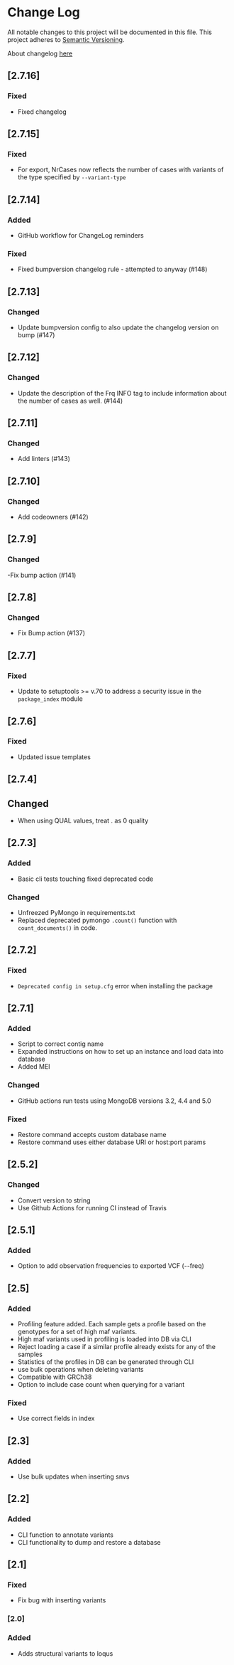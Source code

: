 # Change Log
All notable changes to this project will be documented in this file.
This project adheres to [Semantic Versioning](http://semver.org/).

About changelog [here](https://keepachangelog.com/en/1.0.0/)


## [2.7.16]
### Fixed 
- Fixed changelog

## [2.7.15]
### Fixed
- For export, NrCases now reflects the number of cases with variants of the type specified by `--variant-type`

## [2.7.14]
### Added
- GitHub workflow for ChangeLog reminders 
### Fixed
- Fixed bumpversion changelog rule - attempted to anyway (#148)

## [2.7.13]
### Changed
- Update bumpversion config to also update the changelog version on bump (#147)

## [2.7.12]
### Changed
- Update the description of the Frq INFO tag to include information about the number of cases as well. (#144)

## [2.7.11]
### Changed
- Add linters (#143)

## [2.7.10]
### Changed
- Add codeowners (#142)

## [2.7.9]
### Changed
-Fix bump action (#141)

## [2.7.8]
### Changed
- Fix Bump action (#137)

## [2.7.7]
### Fixed
- Update to setuptools >= v.70 to address a security issue in the `package_index` module

## [2.7.6]
### Fixed
- Updated issue templates

## [2.7.4]
## Changed
- When using QUAL values, treat . as 0 quality

## [2.7.3]
### Added
- Basic cli tests touching fixed deprecated code
### Changed
- Unfreezed PyMongo in requirements.txt
- Replaced deprecated pymongo `.count()` function with `count_documents()` in code.

## [2.7.2]
### Fixed
- `Deprecated config in setup.cfg` error when installing the package

## [2.7.1]
### Added
- Script to correct contig name
- Expanded instructions on how to set up an instance and load data into database
- Added MEI
### Changed
- GitHub actions run tests using MongoDB versions 3.2, 4.4 and 5.0
### Fixed
- Restore command accepts custom database name
- Restore command uses either database URI or host:port params

## [2.5.2]

### Changed
- Convert version to string
- Use Github Actions for running CI instead of Travis

## [2.5.1]

### Added
- Option to add observation frequencies to exported VCF (--freq)

## [2.5]

### Added
- Profiling feature added. Each sample gets a profile based on the genotypes for
a set of high maf variants.
- High maf variants used in profiling is loaded into DB via CLI
- Reject loading a case if a similar profile already exists for any of the samples
- Statistics of the profiles in DB can be generated through CLI
- use bulk operations when deleting variants
- Compatible with GRCh38
- Option to include case count when querying for a variant

### Fixed
- Use correct fields in index

## [2.3]

### Added
- Use bulk updates when inserting snvs

## [2.2]

### Added
- CLI function to annotate variants
- CLI functionality to dump and restore a database

## [2.1]

### Fixed
- Fix bug with inserting variants

### [2.0]

### Added
- Adds structural variants to loqus
